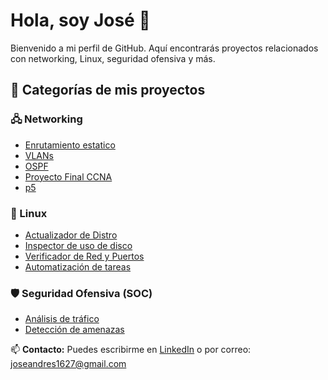 # Hola, soy José 👋

Bienvenido a mi perfil de GitHub. Aquí encontrarás proyectos relacionados con networking, Linux, seguridad ofensiva y más.

## 📂 Categorías de mis proyectos

### 🖧 Networking
- [Enrutamiento estatico](https://github.com/AndresT16/-Lab-de-Enrutamiento-Est-tico-.git)
- [VLANs](https://github.com/AndresT16/VLANs.git)
- [OSPF](https://github.com/AndresT16/OSPF.git)
- [Proyecto Final CCNA](https://github.com/AndresT16/CCNA-Mega-Lab.git)
- [p5](http)

### 🐧 Linux
- [Actualizador de Distro](https://github.com/AndresT16/Actualizador_Linux.git)
- [Inspector de uso de disco](https://github.com/AndresT16/Inspector_De_Disco.git)
- [Verificador de Red y Puertos](https://github.com/AndresT16/Verificador_Red.git)
- [Automatización de tareas](https://github.com/usuario/proyecto4)
  

### 🛡️ Seguridad Ofensiva (SOC)
- [Análisis de tráfico](https://github.com/usuario/proyecto5)
- [Detección de amenazas](https://github.com/usuario/proyecto6)

📫 **Contacto:** Puedes escribirme en [LinkedIn](https://www.linkedin.com/in/josé-andrés-tapia-gómez-91432a255) o por correo: joseandres1627@gmail.com
